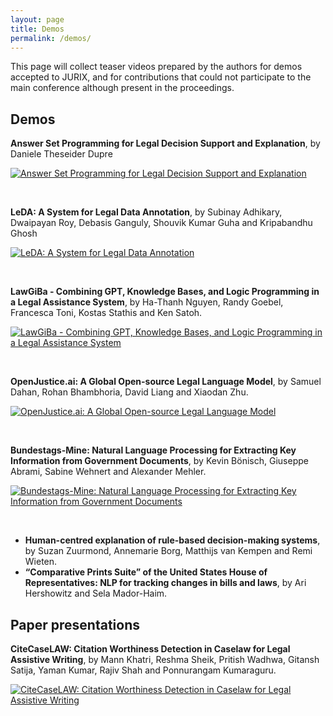 ```yaml
---
layout: page
title: Demos
permalink: /demos/
---
```


This page will collect teaser videos prepared by the authors for demos accepted to JURIX, and for contributions that could not participate to the main conference although present in the proceedings. 

## Demos

**Answer Set Programming for Legal Decision Support and Explanation**, by Daniele Theseider Dupre

[![Answer Set Programming for Legal Decision Support and Explanation](https://img.youtube.com/vi/QI7oD8YdGXU/0.jpg)](https://www.youtube.com/watch?v=QI7oD8YdGXU)

<br/>

**LeDA: A System for Legal Data Annotation**, by Subinay Adhikary, Dwaipayan Roy, Debasis Ganguly, Shouvik Kumar Guha and Kripabandhu Ghosh

[![LeDA: A System for Legal Data Annotation](https://img.youtube.com/vi/HudD_-XWXVw/0.jpg)](https://www.youtube.com/watch?v=HudD_-XWXVw)

<br/>

**LawGiBa - Combining GPT, Knowledge Bases, and Logic Programming in a Legal Assistance System**, by Ha-Thanh Nguyen, Randy Goebel, Francesca Toni, Kostas Stathis and Ken Satoh.

[![LawGiBa - Combining GPT, Knowledge Bases, and Logic Programming in a Legal Assistance System](https://img.youtube.com/vi/MViWtzUNh2c/0.jpg)](https://www.youtube.com/watch?v=MViWtzUNh2c/)

<br/>

**OpenJustice.ai: A Global Open-source Legal Language Model**, by Samuel Dahan, Rohan Bhambhoria, David Liang and Xiaodan Zhu.  

[![OpenJustice.ai: A Global Open-source Legal Language Model](https://img.youtube.com/vi/5is-_9bITbg/0.jpg)](https://www.youtube.com/watch?v=5is-_9bITbg/)

<br/>

**Bundestags-Mine: Natural Language Processing for Extracting Key Information from Government Documents**, by Kevin Bönisch, Giuseppe Abrami, Sabine Wehnert and Alexander Mehler.

[![Bundestags-Mine: Natural Language Processing for Extracting Key Information from Government Documents](https://img.youtube.com/vi/c9EVIUCwy84/0.jpg)](https://www.youtube.com/watch?v=c9EVIUCwy84/)

<br/>

- **Human-centred explanation of rule-based decision-making systems**, by Suzan Zuurmond, Annemarie Borg, Matthijs van Kempen and Remi Wieten. 
- **“Comparative Prints Suite” of the United States House of Representatives: NLP for tracking changes in bills and laws**, by Ari Hershowitz and Sela Mador-Haim.



## Paper presentations

**CiteCaseLAW: Citation Worthiness Detection in Caselaw for Legal Assistive Writing**, by Mann Khatri, Reshma Sheik, Pritish Wadhwa, Gitansh Satija, Yaman Kumar, Rajiv Shah and Ponnurangam Kumaraguru. 

[![CiteCaseLAW: Citation Worthiness Detection in Caselaw for Legal Assistive Writing](https://img.youtube.com/vi/voEVXccyIpU/0.jpg)](https://www.youtube.com/watch?v=voEVXccyIpU/)





